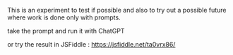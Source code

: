This is an experiment to test if possible and also to try out a possible future where work is done only with prompts.

take the prompt and run it with ChatGPT

or try the result in JSFiddle : https://jsfiddle.net/ta0vrx86/
